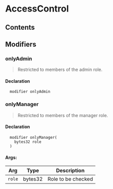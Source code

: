 # AccessControl





## Contents
<!-- START doctoc -->
<!-- END doctoc -->



## Modifiers

### onlyAdmin
> Restricted to members of the admin role.

#### Declaration
```solidity
  modifier onlyAdmin
```


### onlyManager
> Restricted to members of the manager role.


#### Declaration
```solidity
  modifier onlyManager(
    bytes32 role
  )
```

#### Args:
| Arg | Type | Description |
| --- | --- | --- |
|`role` | bytes32 | Role to be checked



